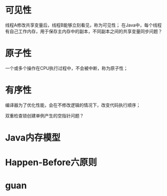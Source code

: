 
# 可见性
线程A修改共享变量后，线程B能够立刻看见，称为可见性；
在Java中，每个线程有自己工作内存，用于保存主内存中的副本，不同副本之间的共享变量同步问题？

# 原子性
一个或多个操作在CPU执行过程中，不会被中断，称为原子性；

# 有序性
编译器为了优化性能，会在不修改逻辑的情况下，改变代码执行顺序；

双重检查锁创建单例产生的空指针问题？

# Java内存模型
# Happen-Before六原则

# guan